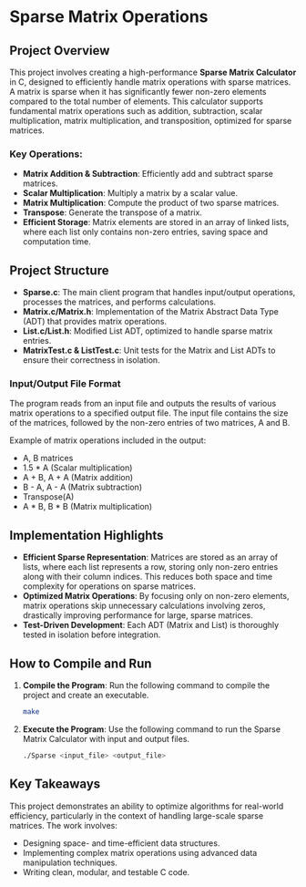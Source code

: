 # Sparse Matrix Operations

## Project Overview

This project involves creating a high-performance **Sparse Matrix Calculator** in C, designed to efficiently handle matrix operations with sparse matrices. A matrix is sparse when it has significantly fewer non-zero elements compared to the total number of elements. This calculator supports fundamental matrix operations such as addition, subtraction, scalar multiplication, matrix multiplication, and transposition, optimized for sparse matrices.

### Key Operations:
- **Matrix Addition & Subtraction**: Efficiently add and subtract sparse matrices.
- **Scalar Multiplication**: Multiply a matrix by a scalar value.
- **Matrix Multiplication**: Compute the product of two sparse matrices.
- **Transpose**: Generate the transpose of a matrix.
- **Efficient Storage**: Matrix elements are stored in an array of linked lists, where each list only contains non-zero entries, saving space and computation time.

## Project Structure

- **Sparse.c**: The main client program that handles input/output operations, processes the matrices, and performs calculations.
- **Matrix.c/Matrix.h**: Implementation of the Matrix Abstract Data Type (ADT) that provides matrix operations.
- **List.c/List.h**: Modified List ADT, optimized to handle sparse matrix entries.
- **MatrixTest.c & ListTest.c**: Unit tests for the Matrix and List ADTs to ensure their correctness in isolation.

### Input/Output File Format

The program reads from an input file and outputs the results of various matrix operations to a specified output file. The input file contains the size of the matrices, followed by the non-zero entries of two matrices, A and B.

Example of matrix operations included in the output:
- A, B matrices
- 1.5 * A (Scalar multiplication)
- A + B, A + A (Matrix addition)
- B - A, A - A (Matrix subtraction)
- Transpose(A)
- A * B, B * B (Matrix multiplication)

## Implementation Highlights

- **Efficient Sparse Representation**: Matrices are stored as an array of lists, where each list represents a row, storing only non-zero entries along with their column indices. This reduces both space and time complexity for operations on sparse matrices.
- **Optimized Matrix Operations**: By focusing only on non-zero elements, matrix operations skip unnecessary calculations involving zeros, drastically improving performance for large, sparse matrices.
- **Test-Driven Development**: Each ADT (Matrix and List) is thoroughly tested in isolation before integration.

## How to Compile and Run

1. **Compile the Program**: Run the following command to compile the project and create an executable.
   ```bash
   make

2. **Execute the Program**: Use the following command to run the Sparse Matrix Calculator with input and output files.
   ```bash
   ./Sparse <input_file> <output_file>

## Key Takeaways
This project demonstrates an ability to optimize algorithms for real-world efficiency, particularly in the context of handling large-scale sparse matrices. The work involves:

- Designing space- and time-efficient data structures.
- Implementing complex matrix operations using advanced data manipulation techniques.
- Writing clean, modular, and testable C code.
